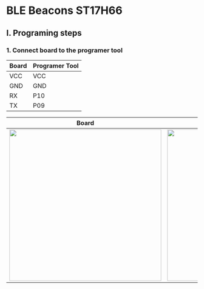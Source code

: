 # BLE Beacons ST17H66

## I. Programing steps
### 1. Connect board to the programer tool
| Board      | Programer Tool |
|------------|-------------   |
| VCC        | VCC            |
| GND        | GND            |
| RX         | P10            |
| TX         | P09            |

| Board                         | Programer Tool      |
|------------                   |-------------|
| <img src="https://github.com/ThuanLeUte/ble-beacons-st17h66_fw/blob/main/documents/03_Pictures/board.PNG" width="400">  | <img src="https://github.com/ThuanLeUte/ble-beacons-st17h66_fw/blob/main/documents/03_Pictures/programer_connect.PNG"  width="400"> |
